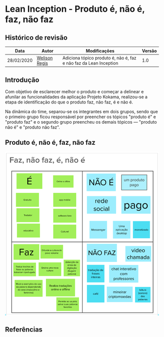 # Lean Inception - Produto é, não é, faz, não faz

## Histórico de revisão

| Data       | Autor                                        | Modificações                                                      | Versão |
| ---------- | -------------------------------------------- | ----------------------------------------------------------------- | ------ |
| 28/02/2020 | [Welison Regis](https://github.com/WelisonR) | Adiciona tópico produto é, não é, faz e não faz da Lean Inception | 1.0    |

## Introdução

Com objetivo de esclarecer melhor o produto e começar a delinear e afunilar as funcionalidades da aplicação Projeto Kokama, realizou-se a etapa de identificação do que o produto faz, não faz, é e não é.

Na dinâmica do time, separou-se os integrantes em dois grupos, sendo que o primeiro grupo ficou responsável por preencher os tópicos "produto é" e "produto faz" e o segundo grupo preencheu os demais tópicos — "produto não é" e "produto não faz".

## Produto é, não é, faz, não faz

![Envolvidos na Lean Inception](../../assets/img/lean-inception/is-is-not-does-does-not.png)

## Referências

[^1]: CAROLI, Paulo. Exemplo de Lean Inception: EasyBola. 2018. Disponível em: https://www.caroli.org/easy-bola/. Acesso em: 28 fev. 2021.
